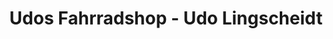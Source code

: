 ---
title: "Udos Fahrradshop - Udo Lingscheidt"
url: /kall/udos-fahrradshop-udo-lingscheidt/
shop: Fahrrad
---
